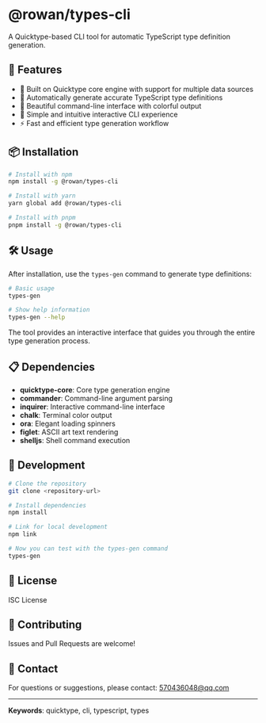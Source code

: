 # @rowan/types-cli

A Quicktype-based CLI tool for automatic TypeScript type definition generation.

## 🚀 Features

* 🎯 Built on Quicktype core engine with support for multiple data sources
* 📝 Automatically generate accurate TypeScript type definitions
* 🎨 Beautiful command-line interface with colorful output
* 🔧 Simple and intuitive interactive CLI experience
* ⚡ Fast and efficient type generation workflow

## 📦 Installation

```bash
# Install with npm
npm install -g @rowan/types-cli

# Install with yarn
yarn global add @rowan/types-cli

# Install with pnpm
pnpm install -g @rowan/types-cli
```

## 🛠️ Usage

After installation, use the `types-gen` command to generate type definitions:

```bash
# Basic usage
types-gen

# Show help information
types-gen --help
```

The tool provides an interactive interface that guides you through the entire type generation process.

## 📋 Dependencies

* **quicktype-core**: Core type generation engine
* **commander**: Command-line argument parsing
* **inquirer**: Interactive command-line interface
* **chalk**: Terminal color output
* **ora**: Elegant loading spinners
* **figlet**: ASCII art text rendering
* **shelljs**: Shell command execution

## 🔧 Development

```bash
# Clone the repository
git clone <repository-url>

# Install dependencies
npm install

# Link for local development
npm link

# Now you can test with the types-gen command
types-gen
```

## 📄 License

ISC License

## 👥 Contributing

Issues and Pull Requests are welcome!

## 📧 Contact

For questions or suggestions, please contact: 570436048@qq.com

---

**Keywords**: quicktype, cli, typescript, types
